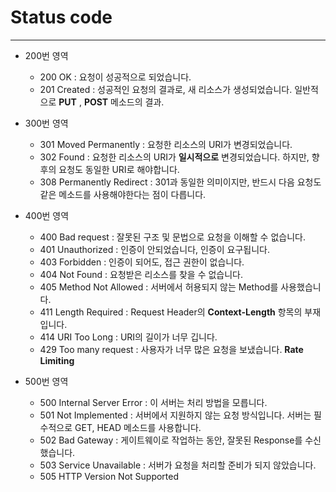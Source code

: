 # Status code
---
- 200번 영역
  - 200 OK : 요청이 성공적으로 되었습니다.
  - 201 Created : 성공적인 요청의 결과로, 새 리소스가 생성되었습니다. 일반적으로 __PUT__ , __POST__ 메소드의 결과.  
  
- 300번 영역
  - 301 Moved Permanently : 요청한 리소스의 URI가 변경되었습니다.
  - 302 Found : 요청한 리소스의 URI가 __일시적으로__ 변경되었습니다. 하지만, 향후의 요청도 동일한 URI로 해야합니다.
  - 308 Permanently Redirect : 301과 동일한 의미이지만, 반드시 다음 요청도 같은 메소드를 사용해야한다는 점이 다릅니다.  
- 400번 영역
  - 400 Bad request : 잘못된 구조 및 문법으로 요청을 이해할 수 없습니다.
  - 401 Unauthorized : 인증이 안되었습니다, 인증이 요구됩니다.
  - 403 Forbidden : 인증이 되어도, 접근 권한이 없습니다.
  - 404 Not Found : 요청받은 리소스를 찾을 수 없습니다.
  - 405 Method Not Allowed : 서버에서 허용되지 않는 Method를 사용했습니다.
  - 411 Length Required : Request Header의 __Context-Length__ 항목의 부재입니다.
  - 414 URI Too Long : URI의 길이가 너무 깁니다.
  - 429 Too many request : 사용자가 너무 많은 요청을 보냈습니다. __Rate Limiting__  
- 500번 영역
  - 500 Internal Server Error : 이 서버는 처리 방법을 모릅니다.
  - 501 Not Implemented : 서버에서 지원하지 않는 요청 방식입니다. 서버는 필수적으로 GET, HEAD 메소드를 사용합니다.
  - 502 Bad Gateway : 게이트웨이로 작업하는 동안, 잘못된 Response를 수신했습니다.
  - 503 Service Unavailable : 서버가 요청을 처리할 준비가 되지 않았습니다.
  - 505 HTTP Version Not Supported

